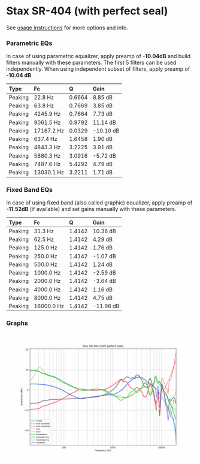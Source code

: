 # Stax SR-404 (with perfect seal)
See [usage instructions](https://github.com/jaakkopasanen/AutoEq#usage) for more options and info.

### Parametric EQs
In case of using parametric equalizer, apply preamp of **-10.04dB** and build filters manually
with these parameters. The first 5 filters can be used independently.
When using independent subset of filters, apply preamp of **-10.04 dB**.

| Type    | Fc         |      Q | Gain      |
|:--------|:-----------|:-------|:----------|
| Peaking | 22.8 Hz    | 0.6664 | 8.85 dB   |
| Peaking | 63.8 Hz    | 0.7669 | 3.85 dB   |
| Peaking | 4245.9 Hz  | 0.7664 | 7.73 dB   |
| Peaking | 9061.5 Hz  | 0.9792 | 11.14 dB  |
| Peaking | 17167.2 Hz | 0.0329 | -10.10 dB |
| Peaking | 637.4 Hz   | 1.6458 | 1.90 dB   |
| Peaking | 4843.3 Hz  | 3.2225 | 3.91 dB   |
| Peaking | 5880.3 Hz  | 3.0916 | -5.72 dB  |
| Peaking | 7487.6 Hz  | 5.4292 | 4.79 dB   |
| Peaking | 13030.1 Hz | 3.2211 | 1.71 dB   |

### Fixed Band EQs
In case of using fixed band (also called graphic) equalizer, apply preamp of **-11.52dB**
(if available) and set gains manually with these parameters.

| Type    | Fc         |      Q | Gain      |
|:--------|:-----------|:-------|:----------|
| Peaking | 31.3 Hz    | 1.4142 | 10.36 dB  |
| Peaking | 62.5 Hz    | 1.4142 | 4.29 dB   |
| Peaking | 125.0 Hz   | 1.4142 | 1.76 dB   |
| Peaking | 250.0 Hz   | 1.4142 | -1.07 dB  |
| Peaking | 500.0 Hz   | 1.4142 | 1.24 dB   |
| Peaking | 1000.0 Hz  | 1.4142 | -2.59 dB  |
| Peaking | 2000.0 Hz  | 1.4142 | -3.64 dB  |
| Peaking | 4000.0 Hz  | 1.4142 | 1.16 dB   |
| Peaking | 8000.0 Hz  | 1.4142 | 4.75 dB   |
| Peaking | 16000.0 Hz | 1.4142 | -11.98 dB |

### Graphs
![](./Stax%20SR-404%20(with%20perfect%20seal).png)